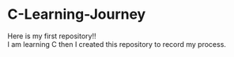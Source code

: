 # C-Learning-Journey
Here is my first repository!!  
I am learning C then I created this repository to record my process.  
